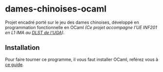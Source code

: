 # dames-chinoises-ocaml
Projet encadré porté sur le jeu des dames chinoises, développé en programmation fonctionnelle en OCaml
_(Ce projet accompagne l'UE INF201 en L1 IMA au [DLST de l'UGA](https://dlst.univ-grenoble-alpes.fr/))._

## Installation
Pour faire tourner ce programme, il vous faut installer OCaml, reférez vous à [ce guide](https://ocaml.gelez.xyz/X/A/).
